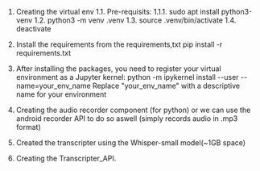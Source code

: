 1. Creating the virtual env
1.1. Pre-requisits:
1.1.1. sudo apt install python3-venv
1.2. python3 -m venv .venv
1.3. source .venv/bin/activate
1.4. deactivate

2. Install the requirements from the requirements,txt
pip install -r requirements.txt

3. After installing the packages, you need to register your virtual environment as a Jupyter kernel:
python -m ipykernel install --user --name=your_env_name
Replace "your_env_name" with a descriptive name for your environment

4. Creating the audio recorder component (for python) or we can use the android recorder API to do so aswell (simply records audio in .mp3 format)

5. Created the transcripter using the Whisper-small model(~1GB space)

6. Creating the Transcripter_API.

